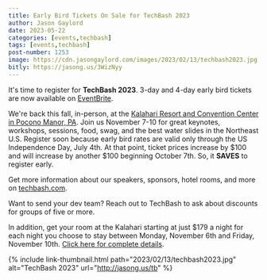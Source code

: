 ```yaml
---
title: Early Bird Tickets On Sale for TechBash 2023
author: Jason Gaylord
date: 2023-05-22
categories: [events,techbash]
tags: [events,techbash]
post-number: 1253
image: https://cdn.jasongaylord.com/images/2023/02/13/techbash2023.jpg
bitly: https://jasong.us/3WizNyy
---
```


It's time to register for **TechBash 2023**. 3-day and 4-day early bird tickets are now available on [EventBrite](https://jasong.us/45ee4fd).

We're back this fall, in-person, at the [Kalahari Resort and Convention Center in Pocono Manor, PA](https://jasong.us/3xuwLLA). Join us November 7-10 for great keynotes, workshops, sessions, food, swag, and the best water slides in the Northeast U.S. Register soon because early bird rates are valid only through the US Independence Day, July 4th. At that point, ticket prices increase by $100 and will increase by another $100 beginning October 7th. So, it **SAVES** to register early.

Get more information about our speakers, sponsors, hotel rooms, and more on [techbash.com](https://jasong.us/tb).

Want to send your dev team? Reach out to TechBash to ask about discounts for groups of five or more.

In addition, get your room at the Kalahari starting at just $179 a night for each night you choose to stay between Monday, November 6th and Friday, November 10th. [Click here for complete details](https://jasong.us/hotelreg).

{% include link-thumbnail.html path="2023/02/13/techbash2023.jpg" alt="TechBash 2023" url="http://jasong.us/tb" %}